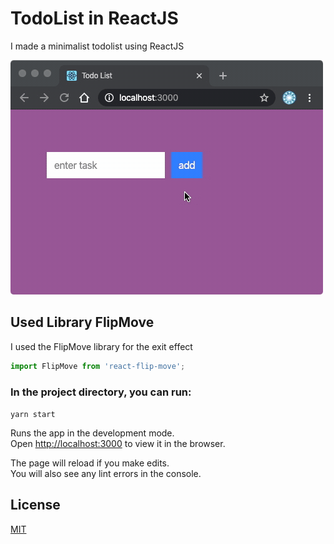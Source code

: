 

# TodoList in ReactJS
I made a minimalist todolist using ReactJS

![gif256](https://github.com/volicar/TodoList/blob/master/2020-02-22%2001.57.41.gif)

## Used Library FlipMove
I used the FlipMove library for the exit effect
```javascript
import FlipMove from 'react-flip-move';
```

### In the project directory, you can run:

`yarn start`

Runs the app in the development mode.<br />
Open [http://localhost:3000](http://localhost:3000) to view it in the browser.

The page will reload if you make edits.<br />
You will also see any lint errors in the console.

## License
[MIT](https://choosealicense.com/licenses/mit/)
